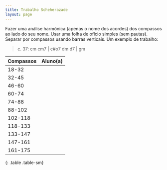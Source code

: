 ```yaml
---
title: Trabalho Scheherazade
layout: page
---
```


Fazer uma análise harmônica (apenas o nome dos acordes) dos compassos ao
lado do seu nome. Usar uma folha de ofício simples (sem pautas). Separar
por compassos usando barras verticais. Um exemplo de trabalho:

> c. 37: cm cm7 | c#o7 dm d7 | gm

| Compassos    | Aluno(a) |
| ------------ | -------- |
| 18-32        |          |
| 32-45        |          |
| 46-60        |          |
| 60-74        |          |
| 74-88        |          |
| 88-102       |          |
| 102-118      |          |
| 118-133      |          |
| 133-147      |          |
| 147-161      |          |
| 161-175      |          |
{: .table .table-sm}
